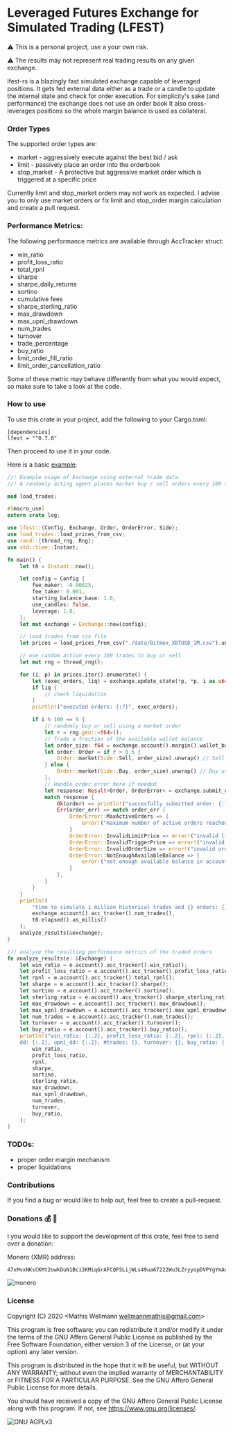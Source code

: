 # Leveraged Futures Exchange for Simulated Trading (LFEST)
:warning: This is a personal project, use a your own risk. 

:warning: The results may not represent real trading results on any given exchange. 

lfest-rs is a blazingly fast simulated exchange capable of leveraged positions.
 It gets fed external data either as a trade or a candle to update the internal state
  and check for order execution. For simplicity's sake (and performance) the exchange does not use an order book
 It also cross-leverages positions so the whole margin balance is used as collateral.
 
### Order Types
The supported order types are:
- market        - aggressively execute against the best bid / ask
- limit         - passively place an order into the orderbook
- stop_market   - A protective but aggressive market order which is triggered at a specific price 

Currently limit and stop_market orders may not work as expected. 
I advise you to only use market orders or fix limit and stop_order margin calculation and create a pull request.

### Performance Metrics:
The following performance metrics are available through AccTracker struct:
- win_ratio
- profit_loss_ratio
- total_rpnl
- sharpe
- sharpe_daily_returns
- sortino
- cumulative fees
- sharpe_sterling_ratio
- max_drawdown
- max_upnl_drawdown
- num_trades
- turnover
- trade_percentage
- buy_ratio
- limit_order_fill_ratio
- limit_order_cancellation_ratio

Some of these metric may behave differently from what you would expect, so make sure to take a look at the code.

### How to use
To use this crate in your project, add the following to your Cargo.toml:
```
[dependencies]
lfest = "^0.7.0"
```

Then proceed to use it in your code.

Here is a basic [example](examples/basic.rs):
```rust
//! Example usage of Exchange using external trade data.
//! A randomly acting agent places market buy / sell orders every 100 candles

mod load_trades;

#[macro_use]
extern crate log;

use lfest::{Config, Exchange, Order, OrderError, Side};
use load_trades::load_prices_from_csv;
use rand::{thread_rng, Rng};
use std::time::Instant;

fn main() {
    let t0 = Instant::now();

    let config = Config {
        fee_maker: -0.00025,
        fee_taker: 0.001,
        starting_balance_base: 1.0,
        use_candles: false,
        leverage: 1.0,
    };
    let mut exchange = Exchange::new(config);

    // load trades from csv file
    let prices = load_prices_from_csv("./data/Bitmex_XBTUSD_1M.csv").unwrap();

    // use random action every 100 trades to buy or sell
    let mut rng = thread_rng();

    for (i, p) in prices.iter().enumerate() {
        let (exec_orders, liq) = exchange.update_state(*p, *p, i as u64);
        if liq {
            // check liquidation
        }
        println!("executed orders: {:?}", exec_orders);

        if i % 100 == 0 {
            // randomly buy or sell using a market order
            let r = rng.gen::<f64>();
            // Trade a fraction of the available wallet balance
            let order_size: f64 = exchange.account().margin().wallet_balance() * 0.1;
            let order: Order = if r > 0.5 {
                Order::market(Side::Sell, order_size).unwrap() // Sell using market order
            } else {
                Order::market(Side::Buy, order_size).unwrap() // Buy using market order
            };
            // Handle order error here if needed
            let response: Result<Order, OrderError> = exchange.submit_order(order);
            match response {
                Ok(order) => println!("succesfully submitted order: {:?}", order),
                Err(order_err) => match order_err {
                    OrderError::MaxActiveOrders => {
                        error!("maximum number of active orders reached")
                    }
                    OrderError::InvalidLimitPrice => error!("invalid limit price of order"),
                    OrderError::InvalidTriggerPrice => error!("invalid trigger price of order"),
                    OrderError::InvalidOrderSize => error!("invalid order size"),
                    OrderError::NotEnoughAvailableBalance => {
                        error!("not enough available balance in account")
                    }
                },
            }
        }
    }
    println!(
        "time to simulate 1 million historical trades and {} orders: {}ms",
        exchange.account().acc_tracker().num_trades(),
        t0.elapsed().as_millis()
    );
    analyze_results(&exchange);
}

/// analyze the resulting performance metrics of the traded orders
fn analyze_results(e: &Exchange) {
    let win_ratio = e.account().acc_tracker().win_ratio();
    let profit_loss_ratio = e.account().acc_tracker().profit_loss_ratio();
    let rpnl = e.account().acc_tracker().total_rpnl();
    let sharpe = e.account().acc_tracker().sharpe();
    let sortino = e.account().acc_tracker().sortino();
    let sterling_ratio = e.account().acc_tracker().sharpe_sterling_ratio();
    let max_drawdown = e.account().acc_tracker().max_drawdown();
    let max_upnl_drawdown = e.account().acc_tracker().max_upnl_drawdown();
    let num_trades = e.account().acc_tracker().num_trades();
    let turnover = e.account().acc_tracker().turnover();
    let buy_ratio = e.account().acc_tracker().buy_ratio();
    println!("win_ratio: {:.2}, profit_loss_ratio: {:.2}, rpnl: {:.2}, sharpe: {:.2}, sortino: {:.2}, sr: {:.2}, \
    dd: {:.2}, upnl_dd: {:.2}, #trades: {}, turnover: {}, buy_ratio: {:.2},",
        win_ratio,
        profit_loss_ratio,
        rpnl,
        sharpe,
        sortino,
        sterling_ratio,
        max_drawdown,
        max_upnl_drawdown,
        num_trades,
        turnover,
        buy_ratio,
    );
}
```
 
### TODOs:
- proper order margin mechanism
- proper liquidations

### Contributions
If you find a bug or would like to help out, feel free to create a pull-request.

### Donations :moneybag: :money_with_wings:
I you would like to support the development of this crate, feel free to send over a donation:

Monero (XMR) address:
```plain
47xMvxNKsCKMt2owkDuN1Bci2KMiqGrAFCQFSLijWLs49ua67222Wu3LZryyopDVPYgYmAnYkSZSz9ZW2buaDwdyKTWGwwb
```

![monero](img/monero_donations_qrcode.png)

### License
Copyright (C) 2020  <Mathis Wellmann wellmannmathis@gmail.com>

This program is free software: you can redistribute it and/or modify
it under the terms of the GNU Affero General Public License as published by
the Free Software Foundation, either version 3 of the License, or
(at your option) any later version.

This program is distributed in the hope that it will be useful,
but WITHOUT ANY WARRANTY; without even the implied warranty of
MERCHANTABILITY or FITNESS FOR A PARTICULAR PURPOSE.  See the
GNU Affero General Public License for more details.

You should have received a copy of the GNU Affero General Public License
along with this program.  If not, see <https://www.gnu.org/licenses/>.

![GNU AGPLv3](img/agplv3.png)
